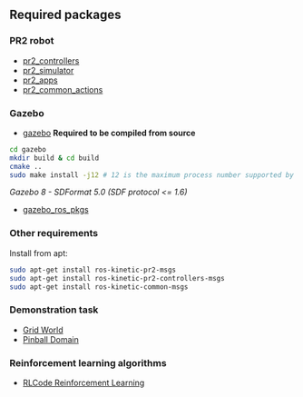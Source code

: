## Required packages

### PR2 robot
* [pr2_controllers](https://github.com/PR2/pr2_controllers)
* [pr2_simulator](https://github.com/PR2/pr2_simulator)
* [pr2_apps](https://github.com/PR2/pr2_apps)
* [pr2_common_actions](https://github.com/pr2/pr2_common_actions)

### Gazebo 
* [gazebo](https://github.com/mingfeisun/gazebo) 
**Required to be compiled from source**
``` bash
cd gazebo
mkdir build & cd build
cmake ..
sudo make install -j12 # 12 is the maximum process number supported by cpu
```
*Gazebo 8 - SDFormat 5.0 (SDF protocol <= 1.6)*

* [gazebo_ros_pkgs](https://github.com/ros-simulation/gazebo_ros_pkgs)

### Other requirements
Install from apt:
``` bash
sudo apt-get install ros-kinetic-pr2-msgs
sudo apt-get install ros-kinetic-pr2-controllers-msgs
sudo apt-get install ros-kinetic-common-msgs 
```

### Demonstration task
* [Grid World](https://github.com/rlcode/reinforcement-learning/tree/master/1-grid-world)
* [Pinball Domain](http://irl.cs.brown.edu/software.php)

### Reinforcement learning algorithms
* [RLCode Reinforcement Learning](https://github.com/rlcode/reinforcement-learning)
